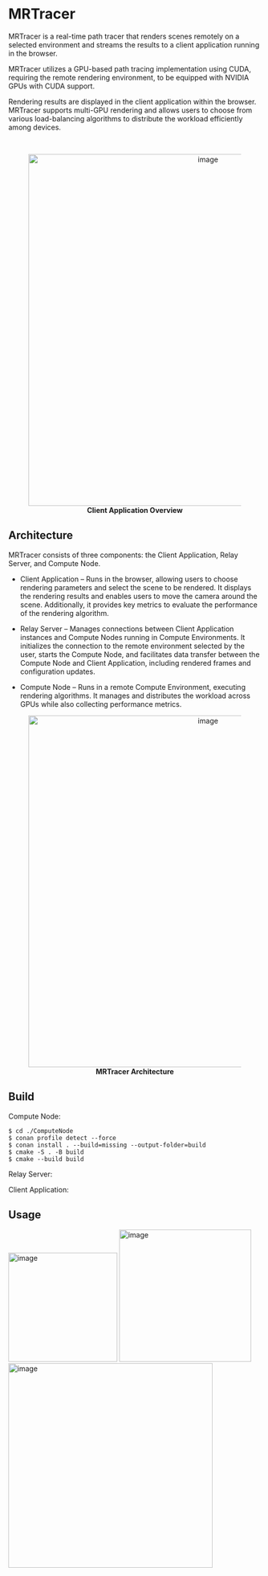 # MRTracer

MRTracer is a real-time path tracer that renders scenes remotely on a selected environment and streams the results to a client application running in the browser.

MRTracer utilizes a GPU-based path tracing implementation using CUDA, requiring the remote rendering environment, to be equipped with NVIDIA GPUs with CUDA support.

Rendering results are displayed in the client application within the browser. MRTracer supports multi-GPU rendering and allows users to choose from various load-balancing algorithms to distribute the workload efficiently among devices.

<br/>

<figure style="text-align: center;">
  <img width="700" alt="image" src="https://github.com/user-attachments/assets/e1193a7f-2e7b-4ade-abc1-3438b4895fca" />
  <br/>
  <figcaption><strong>Client Application Overview</strong></figcaption>
</figure>

## Architecture

MRTracer consists of three components: the Client Application, Relay Server, and Compute Node.

- Client Application – Runs in the browser, allowing users to choose rendering parameters and select the scene to be rendered. It displays the rendering results and enables users to move the camera around the scene. Additionally, it provides key metrics to evaluate the performance of the rendering algorithm.

- Relay Server – Manages connections between Client Application instances and Compute Nodes running in Compute Environments. It initializes the connection to the remote environment selected by the user, starts the Compute Node, and facilitates data transfer between the Compute Node and Client Application, including rendered frames and configuration updates.

- Compute Node – Runs in a remote Compute Environment, executing rendering algorithms. It manages and distributes the workload across GPUs while also collecting performance metrics.

<figure style="text-align: center;">
  <img width="700" alt="image" src="https://github.com/user-attachments/assets/ed7e823f-9f54-4384-be21-bb6f91ad10c8" />
  <br/>
  <figcaption><strong>MRTracer Architecture</strong></figcaption>
</figure>

## Build

Compute Node:

```
$ cd ./ComputeNode
$ conan profile detect --force
$ conan install . --build=missing --output-folder=build
$ cmake -S . -B build
$ cmake --build build 
```

Relay Server:

Client Application:

## Usage

<img width="217" alt="image" src="https://github.com/user-attachments/assets/25b6ecd9-c9cd-41c0-9024-e785fe157d3f" />

<img width="263" alt="image" src="https://github.com/user-attachments/assets/048ce686-55cb-4a4d-aa89-439eddeb092b" />

<img width="407" alt="image" src="https://github.com/user-attachments/assets/865ee070-be97-437f-bca8-63f159fddfcf" />
